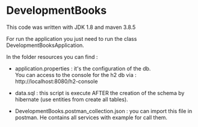 # DevelopmentBooks

This code was written with JDK 1.8 and maven 3.8.5

For run the application you just need to run the class DevelopmentBooksApplication.

In the folder resources you can find :

- application.properties : it's the configuration of the db. <br/>You can access to the console for the h2 db via : http://localhost:8080/h2-console


- data.sql : this script is execute AFTER the creation of the schema by hibernate (use entities from create all tables).


- DevelopmentBooks.postman_collection.json : you can import this file in postman. He contains all services with example for call them.
